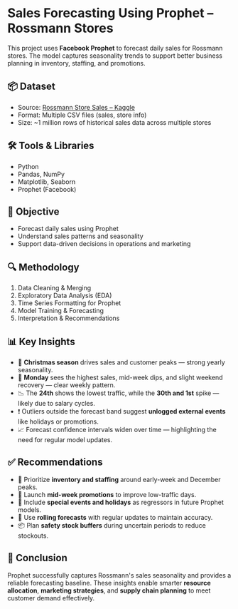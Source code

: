 # Sales Forecasting Using Prophet – Rossmann Stores

This project uses **Facebook Prophet** to forecast daily sales for Rossmann stores. The model captures seasonality trends to support better business planning in inventory, staffing, and promotions.

## 📦 Dataset
- Source: [Rossmann Store Sales – Kaggle](https://www.kaggle.com/c/rossmann-store-sales/data)
- Format: Multiple CSV files (sales, store info)
- Size: ~1 million rows of historical sales data across multiple stores

## 🛠 Tools & Libraries
- Python
- Pandas, NumPy
- Matplotlib, Seaborn
- Prophet (Facebook)

## 🎯 Objective
- Forecast daily sales using Prophet
- Understand sales patterns and seasonality
- Support data-driven decisions in operations and marketing

## 🔍 Methodology
1. Data Cleaning & Merging
2. Exploratory Data Analysis (EDA)
3. Time Series Formatting for Prophet
4. Model Training & Forecasting
5. Interpretation & Recommendations

## 📊 Key Insights

- 🎄 **Christmas season** drives sales and customer peaks — strong yearly seasonality.
- 📅 **Monday** sees the highest sales, mid-week dips, and slight weekend recovery — clear weekly pattern.
- 📉 The **24th** shows the lowest traffic, while the **30th and 1st** spike — likely due to salary cycles.
- ❗ Outliers outside the forecast band suggest **unlogged external events** like holidays or promotions.
- 📈 Forecast confidence intervals widen over time — highlighting the need for regular model updates.

## ✅ Recommendations

- 🛒 Prioritize **inventory and staffing** around early-week and December peaks.
- 🎯 Launch **mid-week promotions** to improve low-traffic days.
- 📆 Include **special events and holidays** as regressors in future Prophet models.
- 🔁 Use **rolling forecasts** with regular updates to maintain accuracy.
- 📦 Plan **safety stock buffers** during uncertain periods to reduce stockouts.

## 📍 Conclusion

Prophet successfully captures Rossmann's sales seasonality and provides a reliable forecasting baseline. These insights enable smarter **resource allocation**, **marketing strategies**, and **supply chain planning** to meet customer demand effectively.
